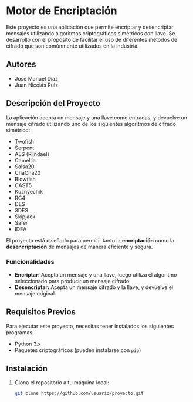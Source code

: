 # Motor de Encriptación

Este proyecto es una aplicación que permite encriptar y desencriptar mensajes utilizando algoritmos criptográficos simétricos con llave. Se desarrolló con el propósito de facilitar el uso de diferentes métodos de cifrado que son comúnmente utilizados en la industria.

## Autores

- José Manuel Díaz
- Juan Nicolás Ruiz

## Descripción del Proyecto

La aplicación acepta un mensaje y una llave como entradas, y devuelve un mensaje cifrado utilizando uno de los siguientes algoritmos de cifrado simétrico:

- Twofish
- Serpent
- AES (Rijndael)
- Camellia
- Salsa20
- ChaCha20
- Blowfish
- CAST5
- Kuznyechik
- RC4
- DES
- 3DES
- Skipjack
- Safer
- IDEA

El proyecto está diseñado para permitir tanto la **encriptación** como la **desencriptación** de mensajes de manera eficiente y segura.

### Funcionalidades

- **Encriptar:** Acepta un mensaje y una llave, luego utiliza el algoritmo seleccionado para producir un mensaje cifrado.
- **Desencriptar:** Acepta un mensaje cifrado y la llave, y devuelve el mensaje original.

## Requisitos Previos

Para ejecutar este proyecto, necesitas tener instalados los siguientes programas:

- Python 3.x
- Paquetes criptográficos (pueden instalarse con `pip`)

## Instalación

1. Clona el repositorio a tu máquina local:
   ```bash
   git clone https://github.com/usuario/proyecto.git

